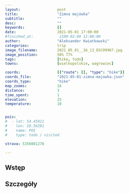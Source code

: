 ```yaml
---
layout:                 post
title:                  "Zimna majówka"
subtitle:               ""
desc:                   ""
keywords:               []
date:                   2021-05-01 17:00:00
#finished_at:            2100-02-09 12:00:00
author:                 "Aleksander Kwiatkowski"
categories:             trip
image_filename:         2021_05_01__16_13_DSC09967.jpg
image_position:         50% 77%
tags:                   [hike, todo]
towns:                  [wielkopolskie, wagrowiec]

coords:                 [{"route": [], "type": "hike"}]
coords_file:            "2021-05-01-zimna-majowka.json"
coords_type:            "hike"
map_zooms:              16
distance:               3
time_spent:             1
elevation:              25
temperature:            10


pois:
#  - lat: 54.45911
#    lon: 18.56281
#    name: POI
#    type: todo / visited

strava: 5256081278

---
```



## Wstęp

## Szczegóły
